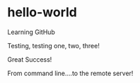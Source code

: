 # hello-world
Learning GitHub

Testing, testing one, two, three!

Great Success!

From command line....to the remote server!
